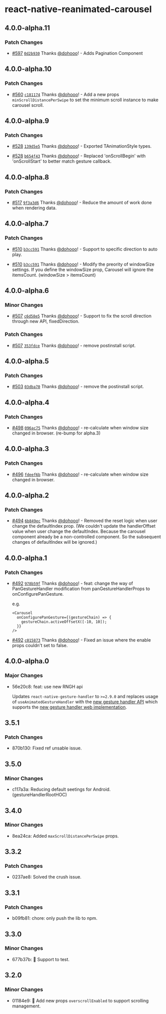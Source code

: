 # react-native-reanimated-carousel

## 4.0.0-alpha.11

### Patch Changes

- [#597](https://github.com/dohooo/react-native-reanimated-carousel/pull/597) [`0d2b930`](https://github.com/dohooo/react-native-reanimated-carousel/commit/0d2b930f394f65fd70a03593ea8c7b16fb552e62) Thanks [@dohooo](https://github.com/dohooo)! - Adds Pagination Component

## 4.0.0-alpha.10

### Patch Changes

- [#560](https://github.com/dohooo/react-native-reanimated-carousel/pull/560) [`c181174`](https://github.com/dohooo/react-native-reanimated-carousel/commit/c1811746e951ca32bf94bc2acca450fb2e58f55c) Thanks [@dohooo](https://github.com/dohooo)! - Add a new props `minScrollDistancePerSwipe` to set the minimum scroll instance to make carousel scroll.

## 4.0.0-alpha.9

### Patch Changes

- [#528](https://github.com/dohooo/react-native-reanimated-carousel/pull/528) [`139d5e5`](https://github.com/dohooo/react-native-reanimated-carousel/commit/139d5e5f7706e1da8800ff10b933d1010835f52f) Thanks [@dohooo](https://github.com/dohooo)! - Exported TAnimationStyle types.

- [#528](https://github.com/dohooo/react-native-reanimated-carousel/pull/528) [`b654f43`](https://github.com/dohooo/react-native-reanimated-carousel/commit/b654f439e905bc1d45f5cbb1fd291f3a82848368) Thanks [@dohooo](https://github.com/dohooo)! - Replaced 'onScrollBegin' with 'onScrollStart' to better match gesture callback.

## 4.0.0-alpha.8

### Patch Changes

- [#517](https://github.com/dohooo/react-native-reanimated-carousel/pull/517) [`9f3a3d6`](https://github.com/dohooo/react-native-reanimated-carousel/commit/9f3a3d6be31a251528fce89613b6308c5382fa93) Thanks [@dohooo](https://github.com/dohooo)! - Reduce the amount of work done when rendering data.

## 4.0.0-alpha.7

### Patch Changes

- [#510](https://github.com/dohooo/react-native-reanimated-carousel/pull/510) [`b3cc591`](https://github.com/dohooo/react-native-reanimated-carousel/commit/b3cc591dcee83cf240864051018c4aa8403c3f86) Thanks [@dohooo](https://github.com/dohooo)! - Support to specific direction to auto play.

- [#510](https://github.com/dohooo/react-native-reanimated-carousel/pull/510) [`b3cc591`](https://github.com/dohooo/react-native-reanimated-carousel/commit/b3cc591dcee83cf240864051018c4aa8403c3f86) Thanks [@dohooo](https://github.com/dohooo)! - Modify the preority of windowSize settings. If you define the windowSize prop, Carousel will ignore the itemsCount. (windowSize > itemsCount)

## 4.0.0-alpha.6

### Minor Changes

- [#507](https://github.com/dohooo/react-native-reanimated-carousel/pull/507) [`c6d58e5`](https://github.com/dohooo/react-native-reanimated-carousel/commit/c6d58e5f099145b1d74a18c4b73a5d3dc1c515e3) Thanks [@dohooo](https://github.com/dohooo)! - Support to fix the scroll direction through new API, fixedDirection.

### Patch Changes

- [#507](https://github.com/dohooo/react-native-reanimated-carousel/pull/507) [`353fdce`](https://github.com/dohooo/react-native-reanimated-carousel/commit/353fdce59c1b38796801e4180f6ac8dde879f936) Thanks [@dohooo](https://github.com/dohooo)! - remove postinstall script.

## 4.0.0-alpha.5

### Patch Changes

- [#503](https://github.com/dohooo/react-native-reanimated-carousel/pull/503) [`03dba70`](https://github.com/dohooo/react-native-reanimated-carousel/commit/03dba70a857d6531eceb1ea4d2fd034e3090fe48) Thanks [@dohooo](https://github.com/dohooo)! - remove the postinstall script.

## 4.0.0-alpha.4

### Patch Changes

- [#498](https://github.com/dohooo/react-native-reanimated-carousel/pull/498) [`096ac75`](https://github.com/dohooo/react-native-reanimated-carousel/commit/096ac756a28aea1ff771b046282320cdac356af8) Thanks [@dohooo](https://github.com/dohooo)! - re-calculate when window size changed in browser. (re-bump for alpha.3)

## 4.0.0-alpha.3

### Patch Changes

- [#496](https://github.com/dohooo/react-native-reanimated-carousel/pull/496) [`fdeef6b`](https://github.com/dohooo/react-native-reanimated-carousel/commit/fdeef6bd8355de80ea8cdb1cb334a4228819d4d2) Thanks [@dohooo](https://github.com/dohooo)! - re-calculate when window size changed in browser.

## 4.0.0-alpha.2

### Patch Changes

- [#494](https://github.com/dohooo/react-native-reanimated-carousel/pull/494) [`6b849ec`](https://github.com/dohooo/react-native-reanimated-carousel/commit/6b849ecf1ab0ce265278ec6f925b556de4d15353) Thanks [@dohooo](https://github.com/dohooo)! - Removed the reset logic when user change the defaultIndex prop. (We couldn't update the handlerOffset value when user change the defaultIndex. Because the carousel component already be a non-controlled component. So the subsequent changes of defaultIndex will be ignored.)

## 4.0.0-alpha.1

### Patch Changes

- [#492](https://github.com/dohooo/react-native-reanimated-carousel/pull/492) [`978b59f`](https://github.com/dohooo/react-native-reanimated-carousel/commit/978b59f0f2d8a96fe1d1de1a1c9fb205fd051cfb) Thanks [@dohooo](https://github.com/dohooo)! - feat: change the way of PanGestureHandler modification from panGestureHandlerProps to onConfigurePanGesture.

  e.g.

  ```tsx
  <Carousel
    onConfigurePanGesture={(gestureChain) => {
      gestureChain.activeOffsetX([-10, 10]);
    }}
  />
  ```

- [#492](https://github.com/dohooo/react-native-reanimated-carousel/pull/492) [`c015873`](https://github.com/dohooo/react-native-reanimated-carousel/commit/c015873b7a8f4f357b7342c250220ea9968d8b58) Thanks [@dohooo](https://github.com/dohooo)! - Fixed an issue where the enable props couldn't set to false.

## 4.0.0-alpha.0

### Major Changes

- 56e20c8: feat: use new RNGH api

  Updates `react-native-gesture-handler` to `>=2.9.0` and replaces usage of `useAnimatedGestureHandler` with the [new gesture handler API](https://docs.swmansion.com/react-native-gesture-handler/docs/#rngh-20) which supports the [new gesture handler web implementation](https://github.com/software-mansion/react-native-gesture-handler/pull/2157).

## 3.5.1

### Patch Changes

- 870b130: Fixed ref unsable issue.

## 3.5.0

### Minor Changes

- c117a3a: Reducing default seetings for Android. (gestureHandlerRootHOC)

## 3.4.0

### Minor Changes

- 8ea24ca: Added `maxScrollDistancePerSwipe` props.

## 3.3.2

### Patch Changes

- 0237ae8: Solved the crush issue.

## 3.3.1

### Patch Changes

- b09fb81: chore: only push the lib to npm.

## 3.3.0

### Minor Changes

- 677b37b: 🚀 Support to test.

## 3.2.0

### Minor Changes

- 01184e9: 🚀 Add new props `overscrollEnabled` to support scrolling management.
